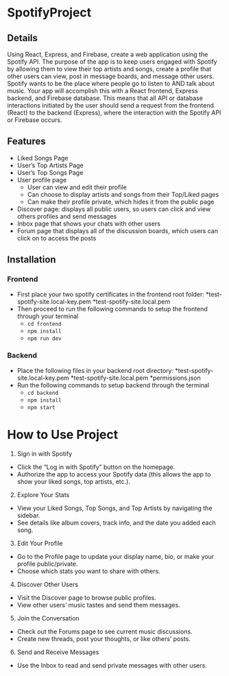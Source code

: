 # SpotifyProject

## Details
Using React, Express, and Firebase, create a web application using the Spotify API. The purpose of the app is to keep users engaged with Spotify by allowing them to view their top artists and songs, create a profile that other users can view, post in message boards, and message other users. Spotify wants to be the place where people go to listen to AND talk about music. Your app will accomplish this with a React frontend, Express backend, and Firebase database. This means that all API or database interactions initiated by the user should send a request from the frontend (React) to the backend (Express), where the interaction with the Spotify API or Firebase occurs.

## Features
* Liked Songs Page
* User’s Top Artists Page
* User’s Top Songs Page
* User profile page
    * User can view and edit their profile
    * Can choose to display artists and songs from their Top/Liked pages
    * Can make their profile private, which hides it from the public page
* Discover page: displays all public users, so users can click and view others profiles and send messages
* Inbox page that shows your chats with other users
* Forum page that displays all of the discussion boards, which users can click on to access the posts

## Installation

### Frontend
* First place your two spotify certificates in the frontend root folder:
      *test-spotify-site.local-key.pem
      *test-spotify-site.local.pem
* Then proceed to run the following commands to setup the frontend through your terminal
    * `cd frontend`
    * `npm install`
    * `npm run dev`

### Backend
* Place the following files in your backend root directory:
      *test-spotify-site.local-key.pem
      *test-spotify-site.local.pem
      *permissions.json
* Run the following commands to setup backend through the terminal
    * `cd backend`
    * `npm install`
    * `npm start`

# How to Use Project
1. Sign in with Spotify
* Click the “Log in with Spotify” button on the homepage.
* Authorize the app to access your Spotify data (this allows the app to show your liked songs, top artists, etc.).
2. Explore Your Stats
* View your Liked Songs, Top Songs, and Top Artists by navigating the sidebar.
* See details like album covers, track info, and the date you added each song.
3. Edit Your Profile
* Go to the Profile page to update your display name, bio, or make your profile public/private.
* Choose which stats you want to share with others.
4. Discover Other Users
* Visit the Discover page to browse public profiles.
* View other users’ music tastes and send them messages.
5. Join the Conversation
* Check out the Forums page to see current music discussions.
* Create new threads, post your thoughts, or like others’ posts.
6. Send and Receive Messages
* Use the Inbox to read and send private messages with other users.

